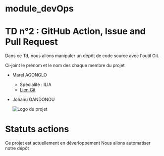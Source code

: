 # module_devOps

# TD n°2 : GitHub Action, Issue and Pull Request

  Dans ce Td, nous allons manipuler un dépôt de code source avec l'outil Git.

  Ci-joint le prénom et le nom des chaque membre du projet

  - Marel AGONGLO
    - Spécialité : ILIA
    - [Lien Git](https://github.com/agonglomarel7/)
  - Johanu GANDONOU

    ![Logo du projet](https://www.google.com/url?sa=i&url=https%3A%2F%2Fblog.connectinstitute.ma%2Fpartenariat-signe-avec-luniversite-de-bourgogne-et-luniversite-de-bourgogne-franche-compte%2F&psig=AOvVaw3l69GS9b3wjpSfTLPN9eO3&ust=1726577173453000&source=images&cd=vfe&opi=89978449&ved=0CBEQjRxqFwoTCMCKyKq_x4gDFQAAAAAdAAAAABAI)


# Statuts actions

Ce projet est actuellement en déverloppement Nous allons automatiser notre dépôt
